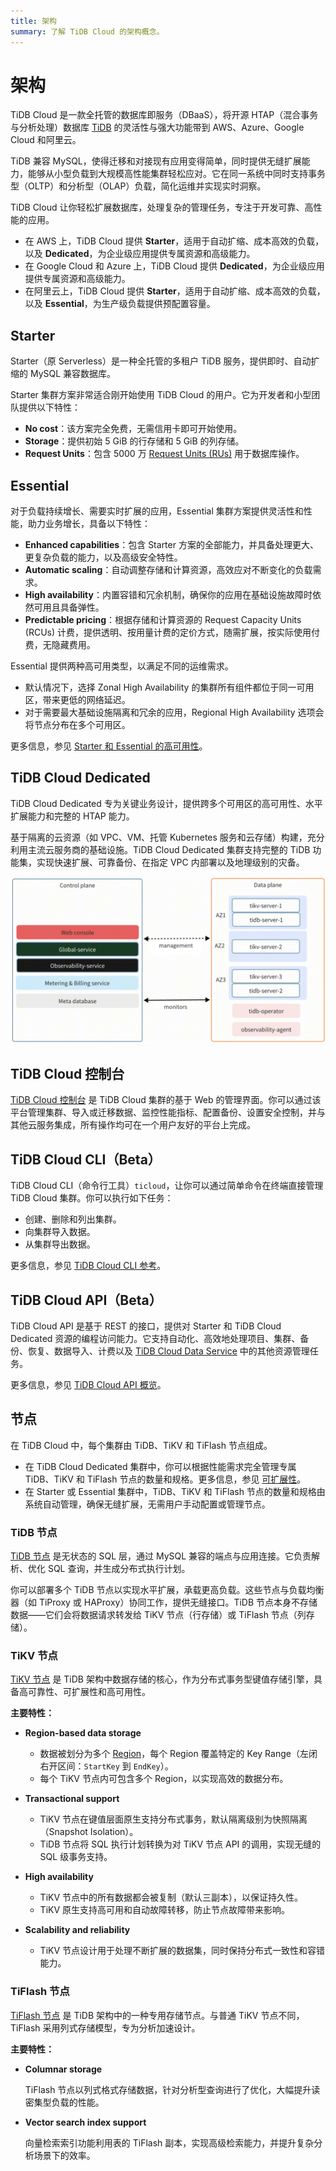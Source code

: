 ```yaml
---
title: 架构
summary: 了解 TiDB Cloud 的架构概念。
---
```


# 架构

TiDB Cloud 是一款全托管的数据库即服务（DBaaS），将开源 HTAP（混合事务与分析处理）数据库 [TiDB](https://docs.pingcap.com/tidb/stable/overview) 的灵活性与强大功能带到 AWS、Azure、Google Cloud 和阿里云。

TiDB 兼容 MySQL，使得迁移和对接现有应用变得简单，同时提供无缝扩展能力，能够从小型负载到大规模高性能集群轻松应对。它在同一系统中同时支持事务型（OLTP）和分析型（OLAP）负载，简化运维并实现实时洞察。

TiDB Cloud 让你轻松扩展数据库，处理复杂的管理任务，专注于开发可靠、高性能的应用。

- 在 AWS 上，TiDB Cloud 提供 **Starter**，适用于自动扩缩、成本高效的负载，以及 **Dedicated**，为企业级应用提供专属资源和高级能力。
- 在 Google Cloud 和 Azure 上，TiDB Cloud 提供 **Dedicated**，为企业级应用提供专属资源和高级能力。
- 在阿里云上，TiDB Cloud 提供 **Starter**，适用于自动扩缩、成本高效的负载，以及 **Essential**，为生产级负载提供预配置容量。

## Starter

Starter（原 Serverless）是一种全托管的多租户 TiDB 服务，提供即时、自动扩缩的 MySQL 兼容数据库。

Starter 集群方案非常适合刚开始使用 TiDB Cloud 的用户。它为开发者和小型团队提供以下特性：

- **No cost**：该方案完全免费，无需信用卡即可开始使用。
- **Storage**：提供初始 5 GiB 的行存储和 5 GiB 的列存储。
- **Request Units**：包含 5000 万 [Request Units (RUs)](/tidb-cloud/tidb-cloud-glossary.md#request-unit) 用于数据库操作。

## Essential

对于负载持续增长、需要实时扩展的应用，Essential 集群方案提供灵活性和性能，助力业务增长，具备以下特性：

- **Enhanced capabilities**：包含 Starter 方案的全部能力，并具备处理更大、更复杂负载的能力，以及高级安全特性。
- **Automatic scaling**：自动调整存储和计算资源，高效应对不断变化的负载需求。
- **High availability**：内置容错和冗余机制，确保你的应用在基础设施故障时依然可用且具备弹性。
- **Predictable pricing**：根据存储和计算资源的 Request Capacity Units (RCUs) 计费，提供透明、按用量计费的定价方式，随需扩展，按实际使用付费，无隐藏费用。

Essential 提供两种高可用类型，以满足不同的运维需求。

- 默认情况下，选择 Zonal High Availability 的集群所有组件都位于同一可用区，带来更低的网络延迟。
- 对于需要最大基础设施隔离和冗余的应用，Regional High Availability 选项会将节点分布在多个可用区。

更多信息，参见 [Starter 和 Essential 的高可用性](/tidb-cloud/serverless-high-availability.md)。

## TiDB Cloud Dedicated

TiDB Cloud Dedicated 专为关键业务设计，提供跨多个可用区的高可用性、水平扩展能力和完整的 HTAP 能力。

基于隔离的云资源（如 VPC、VM、托管 Kubernetes 服务和云存储）构建，充分利用主流云服务商的基础设施。TiDB Cloud Dedicated 集群支持完整的 TiDB 功能集，实现快速扩展、可靠备份、在指定 VPC 内部署以及地理级别的灾备。

![TiDB Cloud Dedicated 架构](/media/tidb-cloud/tidb-cloud-dedicated-architecture.png)

## TiDB Cloud 控制台

[TiDB Cloud 控制台](https://tidbcloud.com/) 是 TiDB Cloud 集群的基于 Web 的管理界面。你可以通过该平台管理集群、导入或迁移数据、监控性能指标、配置备份、设置安全控制，并与其他云服务集成，所有操作均可在一个用户友好的平台上完成。

## TiDB Cloud CLI（Beta）

TiDB Cloud CLI（命令行工具）`ticloud`，让你可以通过简单命令在终端直接管理 TiDB Cloud 集群。你可以执行如下任务：

- 创建、删除和列出集群。
- 向集群导入数据。
- 从集群导出数据。

更多信息，参见 [TiDB Cloud CLI 参考](/tidb-cloud/cli-reference.md)。

## TiDB Cloud API（Beta）

TiDB Cloud API 是基于 REST 的接口，提供对 Starter 和 TiDB Cloud Dedicated 资源的编程访问能力。它支持自动化、高效地处理项目、集群、备份、恢复、数据导入、计费以及 [TiDB Cloud Data Service](/tidb-cloud/data-service-overview.md) 中的其他资源管理任务。

更多信息，参见 [TiDB Cloud API 概览](/tidb-cloud/api-overview.md)。

## 节点

在 TiDB Cloud 中，每个集群由 TiDB、TiKV 和 TiFlash 节点组成。

- 在 TiDB Cloud Dedicated 集群中，你可以根据性能需求完全管理专属 TiDB、TiKV 和 TiFlash 节点的数量和规格。更多信息，参见 [可扩展性](/tidb-cloud/scalability-concepts.md)。
- 在 Starter 或 Essential 集群中，TiDB、TiKV 和 TiFlash 节点的数量和规格由系统自动管理，确保无缝扩展，无需用户手动配置或管理节点。

### TiDB 节点

[TiDB 节点](/tidb-computing.md) 是无状态的 SQL 层，通过 MySQL 兼容的端点与应用连接。它负责解析、优化 SQL 查询，并生成分布式执行计划。

你可以部署多个 TiDB 节点以实现水平扩展，承载更高负载。这些节点与负载均衡器（如 TiProxy 或 HAProxy）协同工作，提供无缝接口。TiDB 节点本身不存储数据——它们会将数据请求转发给 TiKV 节点（行存储）或 TiFlash 节点（列存储）。

### TiKV 节点

[TiKV 节点](/tikv-overview.md) 是 TiDB 架构中数据存储的核心，作为分布式事务型键值存储引擎，具备高可靠性、可扩展性和高可用性。

**主要特性：**

- **Region-based data storage**

    - 数据被划分为多个 [Region](https://docs.pingcap.com/tidb/dev/glossary#regionpeerraft-group)，每个 Region 覆盖特定的 Key Range（左闭右开区间：`StartKey` 到 `EndKey`）。
    - 每个 TiKV 节点内可包含多个 Region，以实现高效的数据分布。

- **Transactional support**

    - TiKV 节点在键值层面原生支持分布式事务，默认隔离级别为快照隔离（Snapshot Isolation）。
    - TiDB 节点将 SQL 执行计划转换为对 TiKV 节点 API 的调用，实现无缝的 SQL 级事务支持。

- **High availability**

    - TiKV 节点中的所有数据都会被复制（默认三副本），以保证持久性。
    - TiKV 原生支持高可用和自动故障转移，防止节点故障带来影响。

- **Scalability and reliability**

    - TiKV 节点设计用于处理不断扩展的数据集，同时保持分布式一致性和容错能力。

### TiFlash 节点

[TiFlash 节点](/tiflash/tiflash-overview.md) 是 TiDB 架构中的一种专用存储节点。与普通 TiKV 节点不同，TiFlash 采用列式存储模型，专为分析加速设计。

**主要特性：**

- **Columnar storage**

    TiFlash 节点以列式格式存储数据，针对分析型查询进行了优化，大幅提升读密集型负载的性能。

- **Vector search index support**

    向量检索索引功能利用表的 TiFlash 副本，实现高级检索能力，并提升复杂分析场景下的效率。